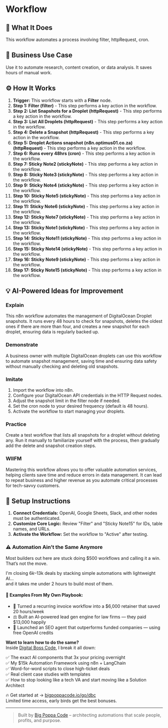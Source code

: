 # Workflow

## 🚀 What It Does
This workflow automates a process involving filter, httpRequest, cron.

## 💼 Business Use Case
Use it to automate research, content creation, or data analysis. It saves hours of manual work.

## ⚙️ How It Works
1.  **Trigger:** This workflow starts with a **Filter** node.
2. **Step 1: Filter (filter)** - This step performs a key action in the workflow.
3. **Step 2: List Snapshots for a Droplet (httpRequest)** - This step performs a key action in the workflow.
4. **Step 3: List All Droplets (httpRequest)** - This step performs a key action in the workflow.
5. **Step 4: Delete a Snapshot (httpRequest)** - This step performs a key action in the workflow.
6. **Step 5: Droplet Actions snapshot (n8n.optimus01.co.za) (httpRequest)** - This step performs a key action in the workflow.
7. **Step 6: Runs every 48hrs (cron)** - This step performs a key action in the workflow.
8. **Step 7: Sticky Note2 (stickyNote)** - This step performs a key action in the workflow.
9. **Step 8: Sticky Note3 (stickyNote)** - This step performs a key action in the workflow.
10. **Step 9: Sticky Note4 (stickyNote)** - This step performs a key action in the workflow.
11. **Step 10: Sticky Note5 (stickyNote)** - This step performs a key action in the workflow.
12. **Step 11: Sticky Note6 (stickyNote)** - This step performs a key action in the workflow.
13. **Step 12: Sticky Note7 (stickyNote)** - This step performs a key action in the workflow.
14. **Step 13: Sticky Note1 (stickyNote)** - This step performs a key action in the workflow.
15. **Step 14: Sticky Note11 (stickyNote)** - This step performs a key action in the workflow.
16. **Step 15: Sticky Note14 (stickyNote)** - This step performs a key action in the workflow.
17. **Step 16: Sticky Note9 (stickyNote)** - This step performs a key action in the workflow.
18. **Step 17: Sticky Note15 (stickyNote)** - This step performs a key action in the workflow.

## 💡 AI-Powered Ideas for Improvement
### Explain
This n8n workflow automates the management of DigitalOcean Droplet snapshots. It runs every 48 hours to check for snapshots, deletes the oldest ones if there are more than four, and creates a new snapshot for each droplet, ensuring data is regularly backed up.

### Demonstrate
A business owner with multiple DigitalOcean droplets can use this workflow to automate snapshot management, saving time and ensuring data safety without manually checking and deleting old snapshots.

### Imitate
1. Import the workflow into n8n.
2. Configure your DigitalOcean API credentials in the HTTP Request nodes.
3. Adjust the snapshot limit in the filter node if needed.
4. Set the cron node to your desired frequency (default is 48 hours).
5. Activate the workflow to start managing your droplets.

### Practice
Create a test workflow that lists all snapshots for a droplet without deleting any. Run it manually to familiarize yourself with the process, then gradually add the delete and snapshot creation steps.

### WIIFM
Mastering this workflow allows you to offer valuable automation services, helping clients save time and reduce errors in data management. It can lead to repeat business and higher revenue as you automate critical processes for tech-savvy customers.

## 🔧 Setup Instructions
1. **Connect Credentials:** OpenAI, Google Sheets, Slack, and other nodes must be authenticated.
2. **Customize Core Logic:** Review "Filter" and "Sticky Note15" for IDs, table names, and URLs.
3. **Activate the Workflow:** Set the workflow to "Active" after testing.

### ⚠️ Automation Ain’t the Same Anymore

Most builders out here are stuck doing $500 workflows and calling it a win.  
That’s not the move.  

I'm closing $6k–$13k deals by stacking simple automations with lightweight AI...  
and it takes me under 2 hours to build most of them.

#### 🧠 Examples From My Own Playbook:
- 🔁 Turned a recurring invoice workflow into a $6,000 retainer that saved 20 hours/week  
- ⚖️ Built an AI-powered lead gen engine for law firms — they paid $13,000 happily  
- 🚀 Launched an SEO agent that outperforms funded companies — using free OpenAI credits  

**Want to learn how to do the same?**  
Inside [Digital Boss Code](https://bigpoppacode.io/go/dbc), I break it all down:

✅ The exact AI components that 3x your pricing overnight  
✅ My $15k Automation Framework using n8n + LangChain  
✅ Word-for-word scripts to close high-ticket deals  
✅ Real client case studies with templates  
✅ How to stop looking like a tech VA and start moving like a Solution Architect  

🔥 Get started at → [bigpoppacode.io/go/dbc](https://bigpoppacode.io/go/dbc)  
Limited time access, early birds get the best bonuses.

---
> Built by [Big Poppa Code](https://bigpoppacode.io) – architecting automations that scale people, profits, and purpose.

